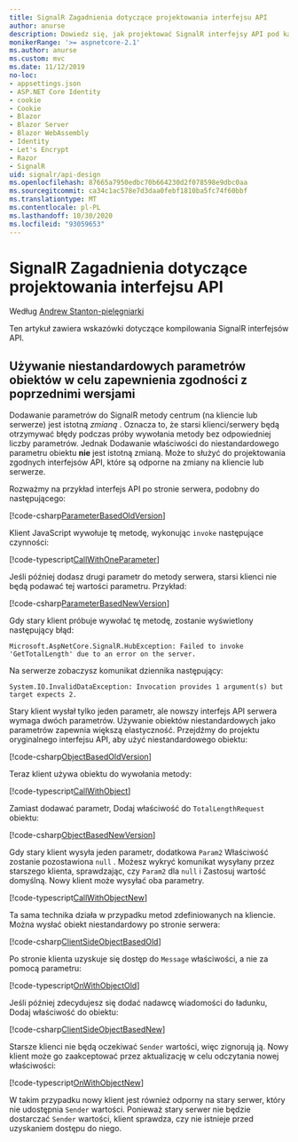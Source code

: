```yaml
---
title: SignalR Zagadnienia dotyczące projektowania interfejsu API
author: anurse
description: Dowiedz się, jak projektować SignalR interfejsy API pod kątem zgodności między wersjami aplikacji.
monikerRange: '>= aspnetcore-2.1'
ms.author: anurse
ms.custom: mvc
ms.date: 11/12/2019
no-loc:
- appsettings.json
- ASP.NET Core Identity
- cookie
- Cookie
- Blazor
- Blazor Server
- Blazor WebAssembly
- Identity
- Let's Encrypt
- Razor
- SignalR
uid: signalr/api-design
ms.openlocfilehash: 87665a7950edbc70b664230d2f078598e9dbc0aa
ms.sourcegitcommit: ca34c1ac578e7d3daa0febf1810ba5fc74f60bbf
ms.translationtype: MT
ms.contentlocale: pl-PL
ms.lasthandoff: 10/30/2020
ms.locfileid: "93059653"
---
```

# <a name="no-locsignalr-api-design-considerations"></a>SignalR Zagadnienia dotyczące projektowania interfejsu API

Według [Andrew Stanton-pielęgniarki](https://twitter.com/anurse)

Ten artykuł zawiera wskazówki dotyczące kompilowania SignalR interfejsów API.

## <a name="use-custom-object-parameters-to-ensure-backwards-compatibility"></a>Używanie niestandardowych parametrów obiektów w celu zapewnienia zgodności z poprzednimi wersjami

Dodawanie parametrów do SignalR metody centrum (na kliencie lub serwerze) jest istotną *zmianą* . Oznacza to, że starsi klienci/serwery będą otrzymywać błędy podczas próby wywołania metody bez odpowiedniej liczby parametrów. Jednak Dodawanie właściwości do niestandardowego parametru obiektu **nie** jest istotną zmianą. Może to służyć do projektowania zgodnych interfejsów API, które są odporne na zmiany na kliencie lub serwerze.

Rozważmy na przykład interfejs API po stronie serwera, podobny do następującego:

[!code-csharp[ParameterBasedOldVersion](api-design/sample/Samples.cs?name=ParameterBasedOldVersion)]

Klient JavaScript wywołuje tę metodę, wykonując `invoke` następujące czynności:

[!code-typescript[CallWithOneParameter](api-design/sample/Samples.ts?name=CallWithOneParameter)]

Jeśli później dodasz drugi parametr do metody serwera, starsi klienci nie będą podawać tej wartości parametru. Przykład:

[!code-csharp[ParameterBasedNewVersion](api-design/sample/Samples.cs?name=ParameterBasedNewVersion)]

Gdy stary klient próbuje wywołać tę metodę, zostanie wyświetlony następujący błąd:

```
Microsoft.AspNetCore.SignalR.HubException: Failed to invoke 'GetTotalLength' due to an error on the server.
```

Na serwerze zobaczysz komunikat dziennika następujący:

```
System.IO.InvalidDataException: Invocation provides 1 argument(s) but target expects 2.
```

Stary klient wysłał tylko jeden parametr, ale nowszy interfejs API serwera wymaga dwóch parametrów. Używanie obiektów niestandardowych jako parametrów zapewnia większą elastyczność. Przejdźmy do projektu oryginalnego interfejsu API, aby użyć niestandardowego obiektu:

[!code-csharp[ObjectBasedOldVersion](api-design/sample/Samples.cs?name=ObjectBasedOldVersion)]

Teraz klient używa obiektu do wywołania metody:

[!code-typescript[CallWithObject](api-design/sample/Samples.ts?name=CallWithObject)]

Zamiast dodawać parametr, Dodaj właściwość do `TotalLengthRequest` obiektu:

[!code-csharp[ObjectBasedNewVersion](api-design/sample/Samples.cs?name=ObjectBasedNewVersion&highlight=4,9-13)]

Gdy stary klient wysyła jeden parametr, dodatkowa `Param2` Właściwość zostanie pozostawiona `null` . Możesz wykryć komunikat wysyłany przez starszego klienta, sprawdzając, czy `Param2` dla `null` i Zastosuj wartość domyślną. Nowy klient może wysyłać oba parametry.

[!code-typescript[CallWithObjectNew](api-design/sample/Samples.ts?name=CallWithObjectNew)]

Ta sama technika działa w przypadku metod zdefiniowanych na kliencie. Można wysłać obiekt niestandardowy po stronie serwera:

[!code-csharp[ClientSideObjectBasedOld](api-design/sample/Samples.cs?name=ClientSideObjectBasedOld)]

Po stronie klienta uzyskuje się dostęp do `Message` właściwości, a nie za pomocą parametru:

[!code-typescript[OnWithObjectOld](api-design/sample/Samples.ts?name=OnWithObjectOld)]

Jeśli później zdecydujesz się dodać nadawcę wiadomości do ładunku, Dodaj właściwość do obiektu:

[!code-csharp[ClientSideObjectBasedNew](api-design/sample/Samples.cs?name=ClientSideObjectBasedNew&highlight=5)]

Starsze klienci nie będą oczekiwać `Sender` wartości, więc zignorują ją. Nowy klient może go zaakceptować przez aktualizację w celu odczytania nowej właściwości:

[!code-typescript[OnWithObjectNew](api-design/sample/Samples.ts?name=OnWithObjectNew&highlight=2-5)]

W takim przypadku nowy klient jest również odporny na stary serwer, który nie udostępnia `Sender` wartości. Ponieważ stary serwer nie będzie dostarczać `Sender` wartości, klient sprawdza, czy nie istnieje przed uzyskaniem dostępu do niego.
